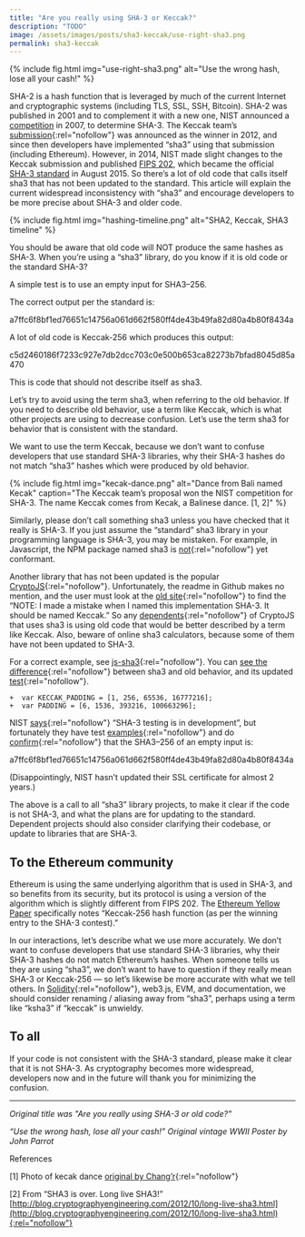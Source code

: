 ```yaml
---
title: "Are you really using SHA-3 or Keccak?"
description: "TODO"
image: /assets/images/posts/sha3-keccak/use-right-sha3.png
permalink: sha3-keccak
---
```


{% include fig.html img="use-right-sha3.png" alt="Use the wrong hash, lose all your cash!" %}

SHA-2 is a hash function that is leveraged by much of the current Internet and cryptographic systems (including TLS, SSL, SSH, Bitcoin). SHA-2 was published in 2001 and to complement it with a new one, NIST announced a  [competition](https://en.wikipedia.org/wiki/NIST_hash_function_competition)  in 2007, to determine SHA-3. The Keccak team’s  [submission](http://keccak.noekeon.org/Keccak-submission-3.pdf){:rel="nofollow"} was announced as the winner in 2012, and since then developers have implemented “sha3” using that submission (including Ethereum). However, in 2014, NIST made slight changes to the Keccak submission and published [FIPS 202](https://www.federalregister.gov/articles/2014/05/28/2014-12336/announcing-draft-federal-information-processing-standard-fips-202-sha-3-standard-permutation-based), which became the official [SHA-3 standard](http://www.nist.gov/itl/csd/201508_sha3.cfm) in August 2015. So there’s a lot of old code that calls itself sha3 that has not been updated to the standard. This article will explain the current widespread inconsistency with “sha3” and encourage developers to be more precise about SHA-3 and older code.

{% include fig.html img="hashing-timeline.png" alt="SHA2, Keccak, SHA3 timeline" %}

You should be aware that old code will NOT produce the same hashes as SHA-3. When you’re using a “sha3” library, do you know if it is old code or the standard SHA-3?

A simple test is to use an empty input for SHA3–256.

The correct output per the standard is:

a7ffc6f8bf1ed76651c14756a061d662f580ff4de43b49fa82d80a4b80f8434a

A lot of old code is Keccak-256 which produces this output:

c5d2460186f7233c927e7db2dcc703c0e500b653ca82273b7bfad8045d85a470

This is code that should not describe itself as sha3.

Let’s try to avoid using the term sha3, when referring to the old behavior. If you need to describe old behavior, use a term like Keccak, which is what other projects are using to decrease confusion. Let’s use the term sha3 for behavior that is consistent with the standard.

We want to use the term Keccak, because we don’t want to confuse developers that use standard SHA-3 libraries, why their SHA-3 hashes do not match “sha3” hashes which were produced by old behavior.

{% include fig.html img="kecak-dance.png" alt="Dance from Bali named Kecak" caption="The Keccak team’s proposal won the NIST competition for SHA-3. The name Keccak comes from Kecak, a Balinese dance. [1, 2]" %}

Similarly, please don’t call something sha3 unless you have checked that it really is SHA-3. If you just assume the “standard” sha3 library in your programming language is SHA-3, you may be mistaken. For example, in Javascript, the NPM package named sha3 is [not](https://github.com/phusion/node-sha3/issues/14){:rel="nofollow"} yet conformant.

Another library that has not been updated is the popular [CryptoJS](https://github.com/brix/crypto-js){:rel="nofollow"}. Unfortunately, the readme in Github makes no mention, and the user must look at the  [old site](https://code.google.com/p/crypto-js/#SHA-3){:rel="nofollow"} to find the “NOTE: I made a mistake when I named this implementation SHA-3. It should be named Keccak.” So any  [dependents](https://www.npmjs.com/browse/depended/crypto-js){:rel="nofollow"} of CryptoJS that uses sha3 is using old code that would be better described by a term like Keccak. Also, beware of online sha3 calculators, because some of them have not been updated to SHA-3.

For a correct example, see [js-sha3](https://www.npmjs.com/package/js-sha3){:rel="nofollow"}. You can  [see the difference](https://github.com/emn178/js-sha3/commit/1fa1812d863a2cea6a6d37552e72e94269534da4#diff-7dc92b0315d7fa1db3ea1dff9cef3f85R22){:rel="nofollow"} between sha3 and old behavior, and its updated [test](https://github.com/emn178/js-sha3/commit/1fa1812d863a2cea6a6d37552e72e94269534da4#diff-04c6e90faac2675aa89e2176d2eec7d8R75){:rel="nofollow"}.

```
+  var KECCAK_PADDING = [1, 256, 65536, 16777216];
+  var PADDING = [6, 1536, 393216, 100663296];
```

NIST  [says](http://csrc.nist.gov/groups/STM/cavp/index.html){:rel="nofollow"} “SHA-3 testing is in development”, but fortunately they have test  [examples](http://csrc.nist.gov/groups/ST/toolkit/examples.html#aHashing){:rel="nofollow"} and do [confirm](http://csrc.nist.gov/groups/ST/toolkit/documents/Examples/SHA3-256_Msg0.pdf){:rel="nofollow"} that the SHA3–256 of an empty input is:

a7ffc6f8bf1ed76651c14756a061d662f580ff4de43b49fa82d80a4b80f8434a

(Disappointingly, NIST hasn’t updated their SSL certificate for almost 2 years.)

The above is a call to all “sha3” library projects, to make it clear if the code is not SHA-3, and what the plans are for updating to the standard. Dependent projects should also consider clarifying their codebase, or update to libraries that are SHA-3.

## To the Ethereum community

Ethereum is using the same underlying algorithm that is used in SHA-3, and so benefits from its security, but its protocol is using a version of the algorithm which is slightly different from FIPS 202. The [Ethereum Yellow Paper](https://github.com/ethereum/yellowpaper) specifically notes “Keccak-256 hash function (as per the winning entry to the SHA-3 contest).”

In our interactions, let’s describe what we use more accurately. We don’t want to confuse developers that use standard SHA-3 libraries, why their SHA-3 hashes do not match Ethereum’s hashes. When someone tells us they are using “sha3”, we don’t want to have to question if they really mean SHA-3 or Keccak-256 — so let’s likewise be more accurate with what we tell others. In  [Solidity](https://solidity.readthedocs.org/en/latest/){:rel="nofollow"}, web3.js, EVM, and documentation, we should consider renaming / aliasing away from “sha3”, perhaps using a term like “ksha3” if “keccak” is unwieldy.

## To all

If your code is not consistent with the SHA-3 standard, please make it clear that it is not SHA-3. As cryptography becomes more widespread, developers now and in the future will thank you for minimizing the confusion.
* * *
_Original title was "Are you really using SHA-3 or old code?"_

_“Use the wrong hash, lose all your cash!” Original vintage WWII Poster by John Parrot_

References

[1]  Photo of kecak dance [original by Chang’r](https://www.flickr.com/photos/chang-er/4942833101/){:rel="nofollow"}

[2] From “SHA3 is over. Long live SHA3!”  [http://blog.cryptographyengineering.com/2012/10/long-live-sha3.html](http://blog.cryptographyengineering.com/2012/10/long-live-sha3.html){:rel="nofollow"}
